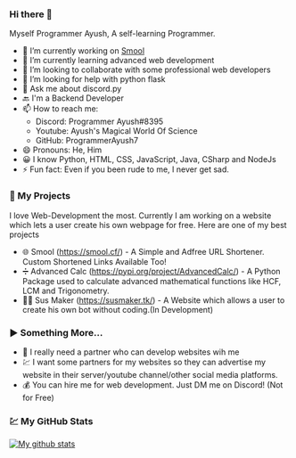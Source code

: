 ### Hi there 👋

Myself Programmer Ayush, A self-learning Programmer.

- 🔭 I’m currently working on [Smool](https://smool.cf/)
- 🌱 I’m currently learning advanced web development
- 👯 I’m looking to collaborate with some professional web developers
- 🤔 I’m looking for help with python flask
- 💬 Ask me about discord.py
- 🔙 I'm a Backend Developer
- 📫 How to reach me: 
    - Discord: Programmer Ayush#8395
    - Youtube: Ayush's Magical World Of Science
    - GitHub: ProgrammerAyush7
- 😄 Pronouns: He, Him
- 😀 I know Python, HTML, CSS, JavaScript, Java, CSharp and NodeJs
- ⚡ Fun fact: Even if you been rude to me, I never get sad.

### 📝 My Projects
I love Web-Development the most. Currently I am working on a website which lets a user create his own webpage for free. Here are one of my best projects
- 🌐 Smool (https://smool.cf/) - A Simple and Adfree URL Shortener. Custom Shortened Links Available Too!
- ➗ Advanced Calc (https://pypi.org/project/AdvancedCalc/) - A Python Package used to calculate advanced mathematical functions like HCF, LCM and Trigonometry.
- 👨‍💻 Sus Maker (https://susmaker.tk/) - A Website which allows a user to create his own bot without coding.(In Development)

### ▶️ Something More...
- 👬 I really need a partner who can develop websites wih me
- 💹 I want some partners for my websites so they can advertise my website in their server/youtube channel/other social media platforms.
- 💰 You can hire me for web development. Just DM me on Discord! (Not for Free)

### 💹 My GitHub Stats
[![My github stats](https://github-readme-stats.vercel.app/api?username=ProgrammerAyush7&show_icons=true&theme=dark)](https://github.com/anuraghazra/github-readme-stats)
